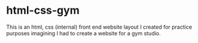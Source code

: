# html-css-gym
This is an html, css (internal) front end website layout I created for practice purposes imagining I had to create a website for a gym studio. 
